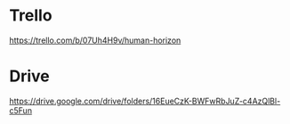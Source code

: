 # Trello
https://trello.com/b/07Uh4H9v/human-horizon
# Drive
https://drive.google.com/drive/folders/16EueCzK-BWFwRbJuZ-c4AzQlBl-c5Fun
